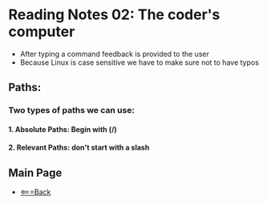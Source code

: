 # Reading Notes 02: The coder's computer
- After typing a command feedback is provided to the user
-  Because Linux is case sensitive we have to make sure not to have typos

## Paths: 
### Two types of paths we can use:
  #### 1. Absolute Paths: Begin with (/)
  #### 2. Relevant Paths: don't start with a slash

## Main Page
- [<===Back](https://denekm.github.io/reading-notes/)

